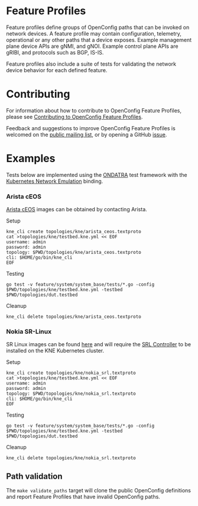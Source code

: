 # Feature Profiles

Feature profiles define groups of OpenConfig paths that can be invoked on network 
devices.  A feature profile may contain configuration, telemetry, operational or 
any other paths that a device exposes.  Example management plane device APIs are 
gNMI, and gNOI.  Example control plane APIs are gRIBI, and protocols such as BGP, 
IS-IS.

Feature profiles also include a suite of tests for validating the network device
behavior for each defined feature.

# Contributing

For information about how to contribute to OpenConfig Feature Profiles, please
see [Contributing to OpenConfig Feature Profiles](CONTRIBUTING.md).

Feedback and suggestions to improve OpenConfig Feature Profiles is welcomed on the
[public mailing list](https://groups.google.com/forum/?hl=en#!forum/netopenconfig),
or by opening a GitHub [issue](https://github.com/openconfig/featureprofiles/issues).


# Examples
Tests below are implemented using the [ONDATRA](https://github.com/openconfig/ondatra)
test framework with the [Kubernetes Network Emulation](https://github.com/google/kne) 
binding.

### Arista cEOS
[Arista cEOS](https://www.arista.com/en/products/software-controlled-container-networking) images can be obtained by contacting Arista.

Setup
```
kne_cli create topologies/kne/arista_ceos.textproto
cat >topologies/kne/testbed.kne.yml << EOF
username: admin
password: admin
topology: $PWD/topologies/kne/arista_ceos.textproto
cli: $HOME/go/bin/kne_cli
EOF
```
Testing
```
go test -v feature/system/system_base/tests/*.go -config $PWD/topologies/kne/testbed.kne.yml -testbed $PWD/topologies/dut.testbed
```

Cleanup
```
kne_cli delete topologies/kne/arista_ceos.textproto
```

### Nokia SR-Linux
SR Linux images can be found [here](https://github.com/nokia/srlinux-container-image/pkgs/container/srlinux) and will require the [SRL Controller](https://github.com/srl-labs/srl-controller) to be installed on the KNE Kubernetes cluster.

Setup
```
kne_cli create topologies/kne/nokia_srl.textproto
cat >topologies/kne/testbed.kne.yml << EOF
username: admin
password: admin
topology: $PWD/topologies/kne/nokia_srl.textproto
cli: $HOME/go/bin/kne_cli
EOF
```

Testing
```
go test -v feature/system/system_base/tests/*.go -config $PWD/topologies/kne/testbed.kne.yml -testbed $PWD/topologies/dut.testbed
```

Cleanup
```
kne_cli delete topologies/kne/nokia_srl.textproto
```

## Path validation

The `make validate_paths` target will clone the public OpenConfig definitions and report Feature Profiles that have invalid OpenConfig paths.
